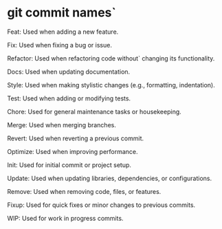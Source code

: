 # git commit names`

Feat: Used when adding a new feature.

Fix: Used when fixing a bug or issue.

Refactor: Used when refactoring code without` changing its functionality.

Docs: Used when updating documentation.

Style: Used when making stylistic changes (e.g., formatting, indentation).

Test: Used when adding or modifying tests.

Chore: Used for general maintenance tasks or housekeeping.

Merge: Used when merging branches.

Revert: Used when reverting a previous commit.

Optimize: Used when improving performance.

Init: Used for initial commit or project setup.

Update: Used when updating libraries, dependencies, or configurations.

Remove: Used when removing code, files, or features.

Fixup: Used for quick fixes or minor changes to previous commits.

WIP: Used for work in progress commits.

